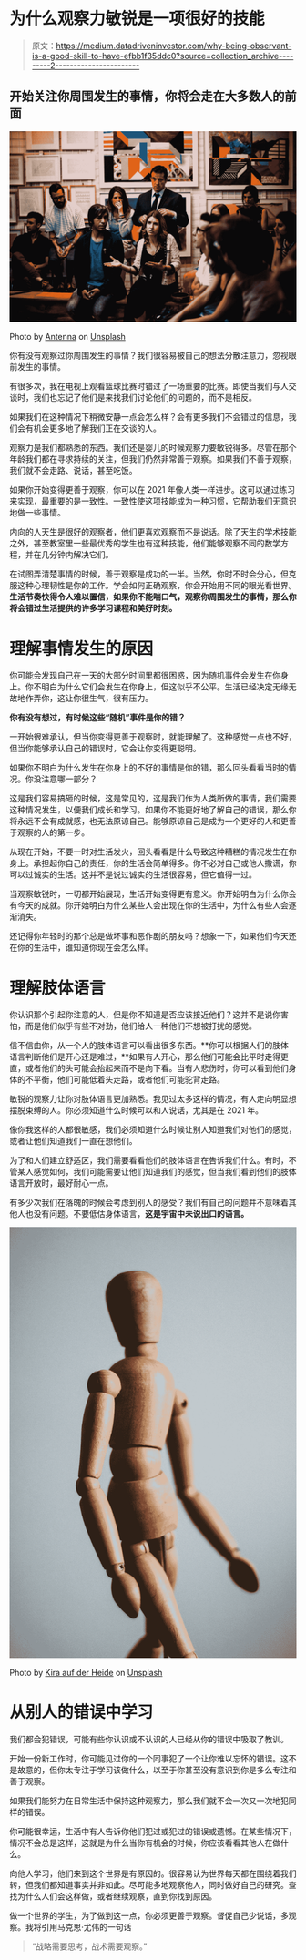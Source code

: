 # 为什么观察力敏锐是一项很好的技能

> 原文：<https://medium.datadriveninvestor.com/why-being-observant-is-a-good-skill-to-have-efbb1f35ddc0?source=collection_archive---------2----------------------->

## 开始关注你周围发生的事情，你将会走在大多数人的前面

![](img/ff3c5279438495dd7e4d9ccabc776c16.png)

Photo by [Antenna](https://unsplash.com/@antenna?utm_source=medium&utm_medium=referral) on [Unsplash](https://unsplash.com?utm_source=medium&utm_medium=referral)

你有没有观察过你周围发生的事情？我们很容易被自己的想法分散注意力，忽视眼前发生的事情。

有很多次，我在电视上观看篮球比赛时错过了一场重要的比赛。即使当我们与人交谈时，我们也忘记了他们是来找我们讨论他们的问题的，而不是相反。

如果我们在这种情况下稍微安静一点会怎么样？会有更多我们不会错过的信息，我们会有机会更多地了解我们正在交谈的人。

观察力是我们都熟悉的东西。我们还是婴儿的时候观察力要敏锐得多。尽管在那个年龄我们都在寻求持续的关注，但我们仍然非常善于观察。如果我们不善于观察，我们就不会走路、说话，甚至吃饭。

如果你开始变得更善于观察，你可以在 2021 年像人类一样进步。这可以通过练习来实现，最重要的是一致性。一致性使这项技能成为一种习惯，它帮助我们无意识地做一些事情。

内向的人天生是很好的观察者，他们更喜欢观察而不是说话。除了天生的学术技能之外，甚至教室里一些最优秀的学生也有这种技能，他们能够观察不同的数学方程，并在几分钟内解决它们。

在试图弄清楚事情的时候，善于观察是成功的一半。当然，你时不时会分心，但克服这种心理韧性是你的工作。学会如何正确观察，你会开始用不同的眼光看世界。**生活节奏快得令人难以置信，如果你不能喘口气，观察你周围发生的事情，那么你将会错过生活提供的许多学习课程和美好时刻。**

# 理解事情发生的原因

你可能会发现自己在一天的大部分时间里都很困惑，因为随机事件会发生在你身上。你不明白为什么它们会发生在你身上，但这似乎不公平。生活已经决定无缘无故地作弄你，这让你很生气，很有压力。

**你有没有想过，有时候这些“随机”事件是你的错？**

一开始很难承认，但当你变得更善于观察时，就能理解了。这种感觉一点也不好，但当你能够承认自己的错误时，它会让你变得更聪明。

如果你不明白为什么发生在你身上的不好的事情是你的错，那么回头看看当时的情况。你没注意哪一部分？

这是我们容易搞砸的时候，这是常见的，这是我们作为人类所做的事情，我们需要这种情况发生，以便我们成长和学习。如果你不能更好地了解自己的错误，那么你将永远不会有成就感，也无法原谅自己。能够原谅自己是成为一个更好的人和更善于观察的人的第一步。

从现在开始，不要一时对生活发火，回头看看是什么导致这种糟糕的情况发生在你身上。承担起你自己的责任，你的生活会简单得多。你不必对自己或他人撒谎，你可以过诚实的生活。这并不是说过诚实的生活很容易，但它值得一过。

当观察敏锐时，一切都开始展现，生活开始变得更有意义。你开始明白为什么你会有今天的成就。你开始明白为什么某些人会出现在你的生活中，为什么有些人会逐渐消失。

还记得你年轻时的那个总是做坏事和恶作剧的朋友吗？想象一下，如果他们今天还在你的生活中，谁知道你现在会怎么样。

# 理解肢体语言

你认识那个引起你注意的人，但是你不知道是否应该接近他们？这并不是说你害怕，而是他们似乎有些不对劲，他们给人一种他们不想被打扰的感觉。

信不信由你，从一个人的肢体语言可以看出很多东西。**你可以根据人们的肢体语言判断他们是开心还是难过，**如果有人开心，那么他们可能会比平时走得更直，或者他们的头可能会抬起来而不是向下看。当有人悲伤时，你可以看到他们身体的不平衡，他们可能低着头走路，或者他们可能驼背走路。

敏锐的观察力让你对肢体语言更加熟悉。我见过太多这样的情况，有人走向明显想摆脱束缚的人。你必须知道什么时候可以和人说话，尤其是在 2021 年。

像你我这样的人都很敏感，我们必须知道什么时候让别人知道我们对他们的感觉，或者让他们知道我们一直在想他们。

为了和人们建立舒适区，我们需要看看他们的肢体语言在告诉我们什么。有时，不管某人感觉如何，我们可能需要让他们知道我们的感觉，但当我们看到他们的肢体语言开放时，最好耐心一点。

有多少次我们在落魄的时候会考虑到别人的感受？我们有自己的问题并不意味着其他人也没有问题。不要低估身体语言，**这是宇宙中未说出口的语言。**

![](img/f9a613295937629e9518ee09f1d53428.png)

Photo by [Kira auf der Heide](https://unsplash.com/@kadh?utm_source=medium&utm_medium=referral) on [Unsplash](https://unsplash.com?utm_source=medium&utm_medium=referral)

# 从别人的错误中学习

我们都会犯错误，可能有些你认识或不认识的人已经从你的错误中吸取了教训。

开始一份新工作时，你可能见过你的一个同事犯了一个让你难以忘怀的错误。这不是故意的，但你太专注于学习该做什么，以至于你甚至没有意识到你是多么专注和善于观察。

如果我们能努力在日常生活中保持这种观察力，那么我们就不会一次又一次地犯同样的错误。

你可能很幸运，生活中有人告诉你他们犯过或犯过的错误或遗憾。在某些情况下，情况不会总是这样，这就是为什么当你有机会的时候，你应该看看其他人在做什么。

向他人学习，他们来到这个世界是有原因的。很容易认为世界每天都在围绕着我们转，但我们都知道事实并非如此。尽可能多地观察他人，同时做好自己的研究。查找为什么人们会这样做，或者继续观察，直到你找到原因。

做一个世界的学生，为了做到这一点，你必须更善于观察。督促自己少说话，多观察。我将引用马克思·尤伟的一句话

> “战略需要思考，战术需要观察。”